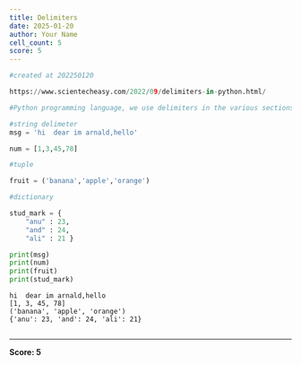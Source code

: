 ```yaml
---
title: Delimiters
date: 2025-01-20
author: Your Name
cell_count: 5
score: 5
---
```


```python
#created at 202250120
```


```python
https://www.scientecheasy.com/2022/09/delimiters-in-python.html/
```


```python
#Python programming language, we use delimiters in the various sections such as to build expression, string literals, tuples, lists, or dictionaries.
```


```python
#string delimeter
msg = 'hi  dear im arnald,hello'

num = [1,3,45,78]

#tuple

fruit = ('banana','apple','orange')

#dictionary

stud_mark = {
    "anu" : 23,
    "and" : 24,
    "ali" : 21 }

print(msg)
print(num)
print(fruit)
print(stud_mark)

```

    hi  dear im arnald,hello
    [1, 3, 45, 78]
    ('banana', 'apple', 'orange')
    {'anu': 23, 'and': 24, 'ali': 21}



```python

```


---
**Score: 5**